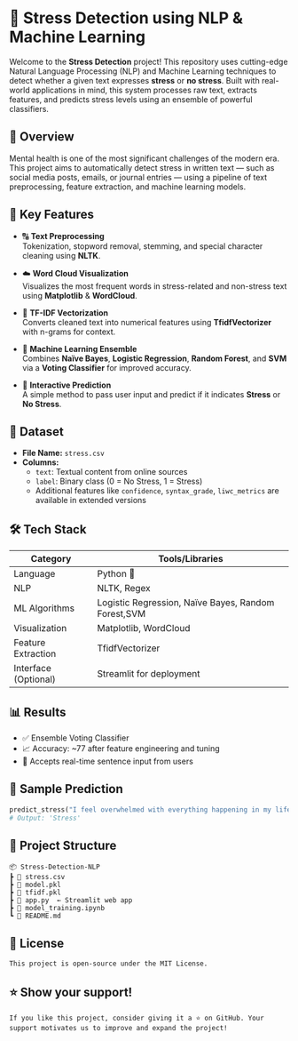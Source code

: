 # 🧠 Stress Detection using NLP & Machine Learning

Welcome to the **Stress Detection** project! This repository uses cutting-edge Natural Language Processing (NLP) and Machine Learning techniques to detect whether a given text expresses **stress** or **no stress**. Built with real-world applications in mind, this system processes raw text, extracts features, and predicts stress levels using an ensemble of powerful classifiers.



## 📌 Overview

Mental health is one of the most significant challenges of the modern era. This project aims to automatically detect stress in written text — such as social media posts, emails, or journal entries — using a pipeline of text preprocessing, feature extraction, and machine learning models.



## 🚀 Key Features

- 🔠 **Text Preprocessing**  
  Tokenization, stopword removal, stemming, and special character cleaning using **NLTK**.

- ☁️ **Word Cloud Visualization**  
  Visualizes the most frequent words in stress-related and non-stress text using **Matplotlib** & **WordCloud**.

- 🧮 **TF-IDF Vectorization**  
  Converts cleaned text into numerical features using **TfidfVectorizer** with n-grams for context.

- 🤖 **Machine Learning Ensemble**  
  Combines **Naïve Bayes**, **Logistic Regression**, **Random Forest**, and **SVM** via a **Voting Classifier** for improved accuracy.

- 🧪 **Interactive Prediction**  
  A simple method to pass user  input and predict if it indicates **Stress** or **No Stress**.



## 📂 Dataset

- **File Name:** `stress.csv`  
- **Columns:**  
  - `text`: Textual content from online sources  
  - `label`: Binary class (0 = No Stress, 1 = Stress)  
  - Additional features like `confidence`, `syntax_grade`, `liwc_metrics` are available in extended versions



## 🛠️ Tech Stack

| Category        | Tools/Libraries                                   |
|-----------------|---------------------------------------------------|
| Language        | Python 🐍                                         |
| NLP             | NLTK, Regex                                       |
| ML Algorithms   | Logistic Regression, Naïve Bayes, Random Forest,SVM |
| Visualization   | Matplotlib, WordCloud                             |
| Feature Extraction | TfidfVectorizer                               |
| Interface (Optional) | Streamlit for deployment                    |



## 📊 Results

- ✅ Ensemble Voting Classifier
- 📈 Accuracy: ~77 after feature engineering and tuning
- 🧪 Accepts real-time sentence input from users



## 🧪 Sample Prediction

```python
predict_stress("I feel overwhelmed with everything happening in my life.")
# Output: 'Stress'

 ```

## 📁 Project Structure

    📦 Stress-Detection-NLP
    ┣ 📄 stress.csv
    ┣ 📄 model.pkl
    ┣ 📄 tfidf.pkl
    ┣ 📄 app.py  ← Streamlit web app
    ┣ 📄 model_training.ipynb
    ┗ 📄 README.md


## 📜 License
    This project is open-source under the MIT License.


## ⭐️ Show your support!
    If you like this project, consider giving it a ⭐ on GitHub. Your support motivates us to improve and expand the project!


